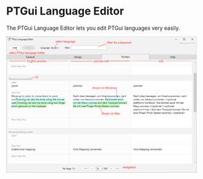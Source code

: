 # PTGui Language Editor

The PTGui Language Editor lets you edit PTGui languages very easily.

![intro](/Tooltips.png)
